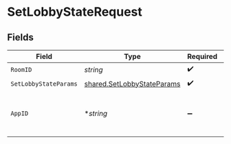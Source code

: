 # SetLobbyStateRequest


## Fields

| Field                                                                           | Type                                                                            | Required                                                                        | Description                                                                     | Example                                                                         |
| ------------------------------------------------------------------------------- | ------------------------------------------------------------------------------- | ------------------------------------------------------------------------------- | ------------------------------------------------------------------------------- | ------------------------------------------------------------------------------- |
| `RoomID`                                                                        | *string*                                                                        | :heavy_check_mark:                                                              | N/A                                                                             | 2swovpy1fnunu                                                                   |
| `SetLobbyStateParams`                                                           | [shared.SetLobbyStateParams](../../../pkg/models/shared/setlobbystateparams.md) | :heavy_check_mark:                                                              | N/A                                                                             |                                                                                 |
| `AppID`                                                                         | **string*                                                                       | :heavy_minus_sign:                                                              | N/A                                                                             | app-af469a92-5b45-4565-b3c4-b79878de67d2                                        |